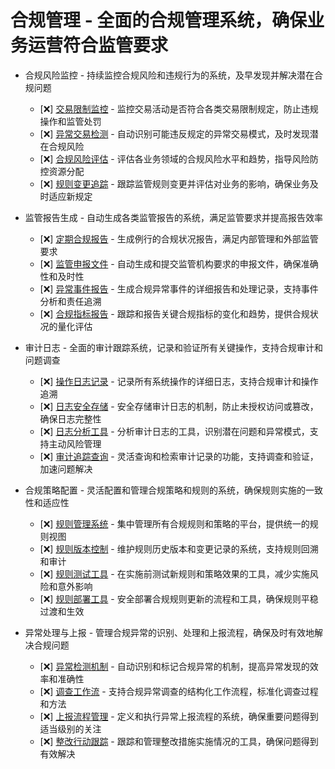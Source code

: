 # 合规管理 - 全面的合规管理系统，确保业务运营符合监管要求

- 合规风险监控 - 持续监控合规风险和违规行为的系统，及早发现并解决潜在合规问题
  - [❌] [交易限制监控](./compliance/monitoring/trading-restrictions.md) - 监控交易活动是否符合各类交易限制规定，防止违规操作和监管处罚
  - [❌] [异常交易检测](./compliance/monitoring/unusual-activity.md) - 自动识别可能违反规定的异常交易模式，及时发现潜在合规风险
  - [❌] [合规风险评估](./compliance/monitoring/risk-assessment.md) - 评估各业务领域的合规风险水平和趋势，指导风险防控资源分配
  - [❌] [规则变更追踪](./compliance/monitoring/rule-changes.md) - 跟踪监管规则变更并评估对业务的影响，确保业务及时适应新规定

- 监管报告生成 - 自动生成各类监管报告的系统，满足监管要求并提高报告效率
  - [❌] [定期合规报告](./compliance/reporting/periodic.md) - 生成例行的合规状况报告，满足内部管理和外部监管要求
  - [❌] [监管申报文件](./compliance/reporting/regulatory-filings.md) - 自动生成和提交监管机构要求的申报文件，确保准确性和及时性
  - [❌] [异常事件报告](./compliance/reporting/incident.md) - 生成合规异常事件的详细报告和处理记录，支持事件分析和责任追溯
  - [❌] [合规指标报告](./compliance/reporting/metrics.md) - 跟踪和报告关键合规指标的变化和趋势，提供合规状况的量化评估

- 审计日志 - 全面的审计跟踪系统，记录和验证所有关键操作，支持合规审计和问题调查
  - [❌] [操作日志记录](./compliance/audit/operation-logs.md) - 记录所有系统操作的详细日志，支持合规审计和操作追溯
  - [❌] [日志安全存储](./compliance/audit/log-storage.md) - 安全存储审计日志的机制，防止未授权访问或篡改，确保日志完整性
  - [❌] [日志分析工具](./compliance/audit/log-analysis.md) - 分析审计日志的工具，识别潜在问题和异常模式，支持主动风险管理
  - [❌] [审计追踪查询](./compliance/audit/trail-query.md) - 灵活查询和检索审计记录的功能，支持调查和验证，加速问题解决

- 合规策略配置 - 灵活配置和管理合规策略和规则的系统，确保规则实施的一致性和适应性
  - [❌] [规则管理系统](./compliance/policy/rule-management.md) - 集中管理所有合规规则和策略的平台，提供统一的规则视图
  - [❌] [规则版本控制](./compliance/policy/versioning.md) - 维护规则历史版本和变更记录的系统，支持规则回溯和审计
  - [❌] [规则测试工具](./compliance/policy/testing.md) - 在实施前测试新规则和策略效果的工具，减少实施风险和意外影响
  - [❌] [规则部署工具](./compliance/policy/deployment.md) - 安全部署合规规则更新的流程和工具，确保规则平稳过渡和生效

- 异常处理与上报 - 管理合规异常的识别、处理和上报流程，确保及时有效地解决合规问题
  - [❌] [异常检测机制](./compliance/violations/detection.md) - 自动识别和标记合规异常的机制，提高异常发现的效率和准确性
  - [❌] [调查工作流](./compliance/violations/investigation.md) - 支持合规异常调查的结构化工作流程，标准化调查过程和方法
  - [❌] [上报流程管理](./compliance/violations/escalation.md) - 定义和执行异常上报流程的系统，确保重要问题得到适当级别的关注
  - [❌] [整改行动跟踪](./compliance/violations/remediation.md) - 跟踪和管理整改措施实施情况的工具，确保问题得到有效解决 
